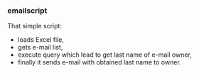 ### emailscript
 
That simple script:

- loads Excel file,
- gets e-mail list,
- execute query which lead to get last name of e-mail owner,
- finally it sends e-mail with obtained last name to owner.
 
